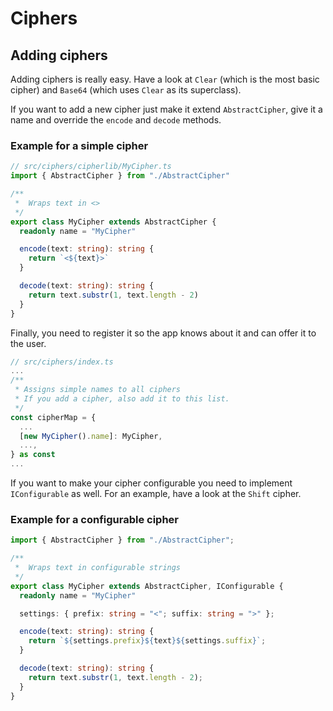 # Ciphers

## Adding ciphers

Adding ciphers is really easy. Have a look at `Clear` (which is the most basic cipher) and `Base64` (which uses `Clear` as its superclass).

If you want to add a new cipher just make it extend `AbstractCipher`, give it a name and override the `encode` and `decode` methods.

### Example for a simple cipher

```ts
// src/ciphers/cipherlib/MyCipher.ts
import { AbstractCipher } from "./AbstractCipher"

/**
 *  Wraps text in <>
 */
export class MyCipher extends AbstractCipher {
  readonly name = "MyCipher"

  encode(text: string): string {
    return `<${text}>`
  }

  decode(text: string): string {
    return text.substr(1, text.length - 2)
  }
}
```

Finally, you need to register it so the app knows about it and can offer it to the user.

```ts
// src/ciphers/index.ts
...
/**
 * Assigns simple names to all ciphers
 * If you add a cipher, also add it to this list.
 */
const cipherMap = {
  ...
  [new MyCipher().name]: MyCipher,
  ...,
} as const
...
```

If you want to make your cipher configurable you need to implement `IConfigurable` as well. For an example, have a look at the `Shift` cipher.

### Example for a configurable cipher

```ts
import { AbstractCipher } from "./AbstractCipher";

/**
 *  Wraps text in configurable strings
 */
export class MyCipher extends AbstractCipher, IConfigurable {
  readonly name = "MyCipher"

  settings: { prefix: string = "<"; suffix: string = ">" };

  encode(text: string): string {
    return `${settings.prefix}${text}${settings.suffix}`;
  }

  decode(text: string): string {
    return text.substr(1, text.length - 2);
  }
}
```
